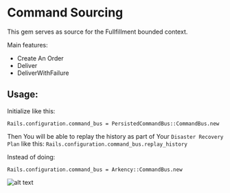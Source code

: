 Command Sourcing
================

This gem serves as source for the Fullfillment bounded context.

Main features:
- Create An Order
- Deliver
- DeliverWithFailure

Usage:
------

Initialize like this:
```
Rails.configuration.command_bus = PersistedCommandBus::CommandBus.new
```

Then You will be able to replay the history as part of Your `Disaster Recovery Plan` like this:
`Rails.configuration.command_bus.replay_history`

Instead of doing:
```
Rails.configuration.command_bus = Arkency::CommandBus.new
```

![alt text](../diagrams/commands_events.png)

